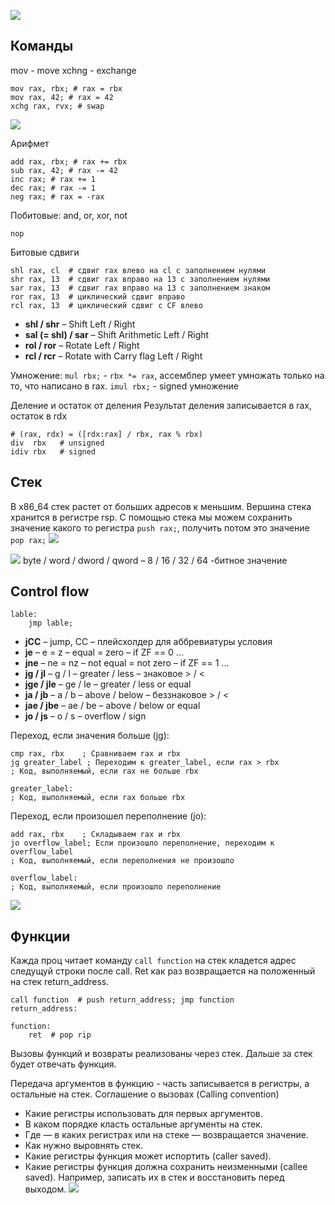 ![](https://i.imgur.com/EJNpomT.png)
## Команды
mov - move
xchng - exchange 
```
mov rax, rbx; # rax = rbx
mov rax, 42; # rax = 42
xchg rax, rvx; # swap
```

![](https://i.imgur.com/6dnHMQe.png)

Арифмет
```
add rax, rbx; # rax += rbx
sub rax, 42; # rax -= 42
inc rax; # rax += 1
dec rax; # rax -= 1
neg rax; # rax = -rax
```
Побитовые: and, or, xor, not
```
nop 
```

Битовые сдвиги
```assembly
shl rax, cl  # сдвиг rax влево на cl с заполнением нулями
shr rax, 13  # сдвиг rax вправо на 13 с заполнением нулями
sar rax, 13  # сдвиг rax вправо на 13 с заполнением знаком
ror rax, 13  # циклический сдвиг вправо
rcl rax, 13  # циклический сдвиг с CF влево
```

- **shl / shr** – Shift Left / Right
- **sal (= shl) / sar** – Shift Arithmetic Left / Right
- **rol / ror** – Rotate Left / Right
- **rcl / rcr** – Rotate with Carry flag Left / Right

Умножение:
`mul rbx;` - `rbx *= rax`, ассемблер умеет умножать только на то, что написано в rax.
`imul rbx;` - signed умножение

Деление и остаток от деления
Результат деления записывается в rax, остаток в rdx
```plaintext
# (rax, rdx) = ([rdx:rax] / rbx, rax % rbx)
div  rbx   # unsigned
idiv rbx   # signed
```

## Стек
В x86_64 стек растет от больших адресов к меньшим. Вершина стека хранится в регистре rsp. С помощью стека мы можем сохранить значение какого то регистра `push rax;`, получить потом это значение `pop rax;`
![](https://i.imgur.com/XF0SC5A.png)

![](https://i.imgur.com/iXlk1yc.png)
byte / word / dword / qword – 8 / 16 / 32 / 64 -битное значение

## Control flow
```
lable:
	jmp lable;
```

- **jCC** – jump, CC – плейсхолдер для аббревиатуры условия
- **je** – e = z – equal = zero – if ZF == 0 ...
- **jne** – ne = nz – not equal = not zero – if ZF == 1 ...
- **jg / jl** – g / l – greater / less – знаковое > / <
- **jge / jle** – ge / le – greater / less or equal
- **ja / jb** – a / b – above / below – беззнаковое > / <
- **jae / jbe** – ae / be – above / below or equal
- **jo / js** – o / s – overflow / sign

Переход, если значения больше (jg):
```
cmp rax, rbx    ; Сравниваем rax и rbx
jg greater_label ; Переходим к greater_label, если rax > rbx
; Код, выполняемый, если rax не больше rbx

greater_label:
; Код, выполняемый, если rax больше rbx
```

Переход, если произошел переполнение (jo):
```
add rax, rbx    ; Складываем rax и rbx
jo overflow_label; Если произошло переполнение, переходим к overflow_label
; Код, выполняемый, если переполнения не произошло

overflow_label:
; Код, выполняемый, если произошло переполнение
```

![](https://i.imgur.com/BxWKEpF.png)
## Функции
Кажда проц читает команду `call function` на стек кладется адрес следущуй строки после call. Ret как раз возвращается на положенный на стек return_address.
```
call function  # push return_address; jmp function
return_address:

function:
    ret  # pop rip
```
Вызовы функций и возвраты реализованы через стек.
Дальше за стек будет отвечать функция.

Передача аргументов в функцию - часть записывается в регистры, а остальные на стек.
Соглашение о вызовах (Calling convention)
- Какие регистры использовать для первых аргументов.
- В каком порядке класть остальные аргументы на стек.
- Где — в каких регистрах или на стеке — возвращается значение.
- Как нужно выровнять стек.
- Какие регистры функция может испортить (caller saved).
- Какие регистры функция должна сохранить неизменными (callee saved). Например, записать их в стек и восстановить перед выходом.
![](https://i.imgur.com/PBBZlmA.png)